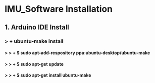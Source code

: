 IMU_Software Installation
=========================
## 1. Arduino IDE Install
### > +  ubuntu-make install
#### > > + $ sudo apt-add-respository ppa:ubuntu-desktop/ubuntu-make
#### > > + $ sudo apt-get update
#### > > + $ sudo apt-get install ubuntu-make
